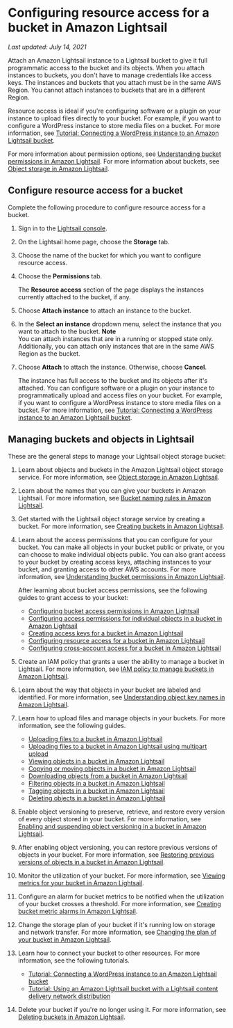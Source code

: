 # Configuring resource access for a bucket in Amazon Lightsail<a name="amazon-lightsail-configuring-bucket-resource-access"></a>

 *Last updated: July 14, 2021* 

Attach an Amazon Lightsail instance to a Lightsail bucket to give it full programmatic access to the bucket and its objects\. When you attach instances to buckets, you don't have to manage credentials like access keys\. The instances and buckets that you attach must be in the same AWS Region\. You cannot attach instances to buckets that are in a different Region\.

Resource access is ideal if you're configuring software or a plugin on your instance to upload files directly to your bucket\. For example, if you want to configure a WordPress instance to store media files on a bucket\. For more information, see [Tutorial: Connecting a WordPress instance to an Amazon Lightsail bucket](amazon-lightsail-connecting-buckets-to-wordpress.md#amazon-lightsail-connecting-buckets-to-wordpress.title)\.

For more information about permission options, see [Understanding bucket permissions in Amazon Lightsail](amazon-lightsail-understanding-bucket-permissions.md)\. For more information about buckets, see [Object storage in Amazon Lightsail](buckets-in-amazon-lightsail.md)\.

## Configure resource access for a bucket<a name="configure-bucket-resource-access"></a>

Complete the following procedure to configure resource access for a bucket\.

1. Sign in to the [Lightsail console](https://lightsail.aws.amazon.com/)\.

1. On the Lightsail home page, choose the **Storage** tab\.

1. Choose the name of the bucket for which you want to configure resource access\.

1. Choose the **Permissions** tab\.

   The **Resource access** section of the page displays the instances currently attached to the bucket, if any\.

1. Choose **Attach instance** to attach an instance to the bucket\.

1. In the **Select an instance** dropdown menu, select the instance that you want to attach to the bucket\.
**Note**  
You can attach instances that are in a running or stopped state only\. Additionally, you can attach only instances that are in the same AWS Region as the bucket\.

1. Choose **Attach** to attach the instance\. Otherwise, choose **Cancel**\.

   The instance has full access to the bucket and its objects after it's attached\. You can configure software or a plugin on your instance to programmatically upload and access files on your bucket\. For example, if you want to configure a WordPress instance to store media files on a bucket\. For more information, see [Tutorial: Connecting a WordPress instance to an Amazon Lightsail bucket](amazon-lightsail-connecting-buckets-to-wordpress.md)\.

## Managing buckets and objects in Lightsail<a name="resource-access-managing-buckets-and-objects"></a>

These are the general steps to manage your Lightsail object storage bucket:

1. Learn about objects and buckets in the Amazon Lightsail object storage service\. For more information, see [Object storage in Amazon Lightsail](buckets-in-amazon-lightsail.md)\.

1. Learn about the names that you can give your buckets in Amazon Lightsail\. For more information, see [Bucket naming rules in Amazon Lightsail](bucket-naming-rules-in-amazon-lightsail.md)\.

1. Get started with the Lightsail object storage service by creating a bucket\. For more information, see [Creating buckets in Amazon Lightsail](amazon-lightsail-creating-buckets.md)\.

1. Learn about the access permissions that you can configure for your bucket\. You can make all objects in your bucket public or private, or you can choose to make individual objects public\. You can also grant access to your bucket by creating access keys, attaching instances to your bucket, and granting access to other AWS accounts\. For more information, see [Understanding bucket permissions in Amazon Lightsail](amazon-lightsail-understanding-bucket-permissions.md)\.

   After learning about bucket access permissions, see the following guides to grant access to your bucket:
   + [Configuring bucket access permissions in Amazon Lightsail](amazon-lightsail-configuring-bucket-permissions.md)
   + [Configuring access permissions for individual objects in a bucket in Amazon Lightsail](amazon-lightsail-configuring-individual-object-access.md)
   + [Creating access keys for a bucket in Amazon Lightsail](amazon-lightsail-creating-bucket-access-keys.md)
   + [Configuring resource access for a bucket in Amazon Lightsail](#amazon-lightsail-configuring-bucket-resource-access)
   + [Configuring cross\-account access for a bucket in Amazon Lightsail](amazon-lightsail-configuring-bucket-cross-account-access.md)

1. Create an IAM policy that grants a user the ability to manage a bucket in Lightsail\. For more information, see [IAM policy to manage buckets in Amazon Lightsail](amazon-lightsail-bucket-management-policies.md)\.

1. Learn about the way that objects in your bucket are labeled and identified\. For more information, see [Understanding object key names in Amazon Lightsail](understanding-bucket-object-key-names-in-amazon-lightsail.md)\.

1. Learn how to upload files and manage objects in your buckets\. For more information, see the following guides\.
   + [Uploading files to a bucket in Amazon Lightsail](amazon-lightsail-uploading-files-to-a-bucket.md)
   + [Uploading files to a bucket in Amazon Lightsail using multipart upload](amazon-lightsail-uploading-files-to-a-bucket-using-multipart-upload.md)
   + [Viewing objects in a bucket in Amazon Lightsail](amazon-lightsail-viewing-objects-in-a-bucket.md)
   + [Copying or moving objects in a bucket in Amazon Lightsail](amazon-lightsail-copying-moving-bucket-objects.md)
   + [Downloading objects from a bucket in Amazon Lightsail](amazon-lightsail-downloading-bucket-objects.md)
   + [Filtering objects in a bucket in Amazon Lightsail](amazon-lightsail-filtering-bucket-objects.md)
   + [Tagging objects in a bucket in Amazon Lightsail](amazon-lightsail-tagging-bucket-objects.md)
   + [Deleting objects in a bucket in Amazon Lightsail](amazon-lightsail-deleting-bucket-objects.md)

1. Enable object versioning to preserve, retrieve, and restore every version of every object stored in your bucket\. For more information, see [Enabling and suspending object versioning in a bucket in Amazon Lightsail](amazon-lightsail-managing-bucket-object-versioning.md)\.

1. After enabling object versioning, you can restore previous versions of objects in your bucket\. For more information, see [Restoring previous versions of objects in a bucket in Amazon Lightsail](amazon-lightsail-restoring-bucket-object-versions.md)\.

1. Monitor the utilization of your bucket\. For more information, see [Viewing metrics for your bucket in Amazon Lightsail](amazon-lightsail-viewing-bucket-metrics.md)\.

1. Configure an alarm for bucket metrics to be notified when the utilization of your bucket crosses a threshold\. For more information, see [Creating bucket metric alarms in Amazon Lightsail](amazon-lightsail-adding-bucket-metric-alarms.md)\.

1. Change the storage plan of your bucket if it's running low on storage and network transfer\. For more information, see [Changing the plan of your bucket in Amazon Lightsail](amazon-lightsail-changing-bucket-plans.md)\.

1. Learn how to connect your bucket to other resources\. For more information, see the following tutorials\.
   + [Tutorial: Connecting a WordPress instance to an Amazon Lightsail bucket](amazon-lightsail-connecting-buckets-to-wordpress.md)
   + [Tutorial: Using an Amazon Lightsail bucket with a Lightsail content delivery network distribution](amazon-lightsail-using-distributions-with-buckets.md)

1. Delete your bucket if you're no longer using it\. For more information, see [Deleting buckets in Amazon Lightsail](amazon-lightsail-deleting-buckets.md)\.